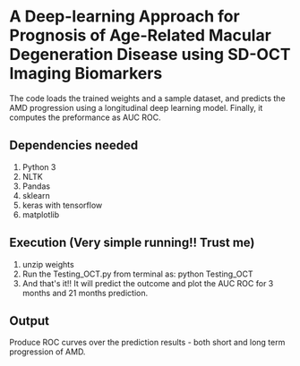 # A Deep-learning Approach for Prognosis of Age-Related Macular Degeneration Disease using SD-OCT Imaging Biomarkers 

The code loads the trained weights and a sample dataset, and predicts the AMD progression using a longitudinal deep learning model. Finally, it computes the preformance as AUC ROC.

## Dependencies needed

1. Python 3
2. NLTK
3. Pandas
4. sklearn
5. keras with tensorflow
6. matplotlib

## Execution (Very simple running!! Trust me)

1. unzip weights
2. Run the Testing_OCT.py from terminal as: python Testing_OCT
3. And that's it!! It will predict the outcome and plot the AUC ROC for 3 months and 21 months prediction.


## Output
Produce ROC curves over the prediction results - both short and long term progression of AMD.
